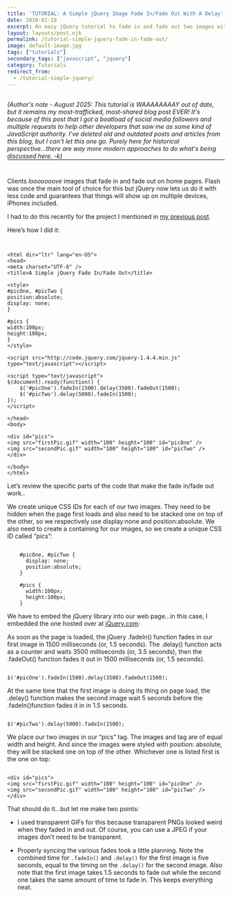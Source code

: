 ```yaml
---
title: 'TUTORIAL: A Simple jQuery Image Fade In/Fade Out With A Delay'
date: 2010-01-10
excerpt: An easy jQuery tutorial to fade in and fade out two images with a delay
layout: layouts/post.njk
permalink: /tutorial-simple-jquery-fade-in-fade-out/
image: default-image.jpg
tags: ["tutorials"]
secondary_tags: ["javascript", "jquery"]
category: Tutorials
redirect_from:
  - /tutorial-simple-jquery/
---
```

<p style="margin: 30px 0 40px; border-bottom: black 1px solid;">
<em>(Author's note - August 2025: This tutorial is WAAAAAAAAY out of date, but it remains my most-trafficked, most-shared blog post EVER! It's because of this post that I got a boatload of social media followers and multiple requests to help other developers that saw me as some kind of JavaScript authority.  I've deleted old and outdated posts and articles from this blog, but I can't let this one go.  Purely here for historical perspective...there are way more modern approaches to do what's being discussed here. -k)</em></p>

Clients *looooooove* images that fade in and fade out on home pages. Flash was once the main tool of choice for this but jQuery now lets us do it with less code and guarantees that things will show up on multiple devices, iPhones included.

I had to do this recently for the project I mentioned in [my previous post][2].

 [2]: /almay-project-using-html5-net-jquery/

Here’s how I did it:

<pre><code class="language-markup">
<!DOCTYPE html>
&lt;html dir="ltr" lang="en-US"&gt;
&lt;head&gt;
&lt;meta charset="UTF-8" /&gt;
&lt;title&gt;A Simple jQuery Fade In/Fade Out&lt;/title&gt;

&lt;style&gt;
#picOne, #picTwo {
position:absolute;
display: none;
}

#pics {
width:100px;
height:100px;
}
&lt;/style&gt;

&lt;script src="http://code.jquery.com/jquery-1.4.4.min.js" type="text/javascript"&gt;&lt;/script&gt;

&lt;script type="text/javascript"&gt;
$(document).ready(function() {
    $('#picOne').fadeIn(1500).delay(3500).fadeOut(1500);
    $('#picTwo').delay(5000).fadeIn(1500);
});
&lt;/script&gt;

&lt;/head&gt;
&lt;body&gt;

&lt;div id="pics"&gt;
&lt;img src="firstPic.gif" width="100" height="100" id="picOne" /&gt;
&lt;img src="secondPic.gif" width="100" height="100" id="picTwo" /&gt;
&lt;/div&gt;

&lt;/body&gt;
&lt;/html&gt;
</code></pre>

Let’s review the specific parts of the code that make the fade in/fade out work..

We create unique CSS IDs for each of our two images. They need to be hidden when the page first loads and also need to be stacked one on top of the other, so we respectively use display:none and position:absolute. We also need to create a containing  for our images, so we create a unique CSS ID called “pics”:

<pre><code class="language-javascript">
    #picOne, #picTwo {
      display: none;
      position:absolute;
    }

    #pics {
      width:100px;
      height:100px;
    }
</code></pre>

We have to embed the jQuery library into our web page…in this case, I embedded the one hosted over at [jQuery.com][4]:

 [4]: http://jquery.com/

As soon as the page is loaded, the jQuery .fadeIn() function fades in our first image in 1500 milliseconds (or, 1.5 seconds). The .delay() function acts as a counter and waits 3500 milliseconds (or, 3.5 seconds), then the .fadeOut() function fades it out in 1500 milliseconds (or, 1.5 seconds).

<pre><code class="language-javascript">
$('#picOne').fadeIn(1500).delay(3500).fadeOut(1500);
</code></pre>

At the same time that the first image is doing its thing on page load, the .delay() function makes the second image wait 5 seconds before the .fadeIn()function fades it in in 1.5 seconds.

<pre><code class="language-javascript">
$('#picTwo').delay(5000).fadeIn(1500);
</code></pre>

We place our two images in our “pics”  tag. The images and  tag are of equal width and height. And since the images were styled with position: absolute, they will be stacked one on top of the other. Whichever one is listed first is the one on top:

<pre><code class="language-markup">
&lt;div id="pics"&gt;
&lt;img src="firstPic.gif" width="100" height="100" id="picOne" /&gt;
&lt;img src="secondPic.gif" width="100" height="100" id="picTwo" /&gt;
&lt;/div&gt;
</code></pre>

That should do it…but let me make two points:

  * I used transparent GIFs for this because transparent PNGs looked weird when they faded in and out. Of course, you can use a JPEG if your images don’t need to be transparent.  

  * Properly syncing the various fades took a little planning. Note the combined time for <code>.fadeIn()</code> and <code>.delay()</code> for the first image is five seconds, equal to the timing on the <code>.delay()</code> for the second image. Also note that the first image takes 1.5 seconds to fade out while the second one takes the same amount of time to fade in. This keeps everything neat.

<script type="application/ld+json">
  {
    "@context": "https://schema.org",
    "@type": "TechArticle",
    "headline": "TUTORIAL: A Simple jQuery Image Fade In/Fade Out With A Delay",
    "description": "An easy jQuery tutorial to fade in and fade out two images with a delay",
    "author": {
      "@type": "Person",
      "name": "Kai Gittens"
    },
    "datePublished": "2011-01-10",
    "dateModified": "2025-08-26",
    "programmingLanguage": "JavaScript",
    "dependencies": "jQuery 1.4.4"
  }
</script>


